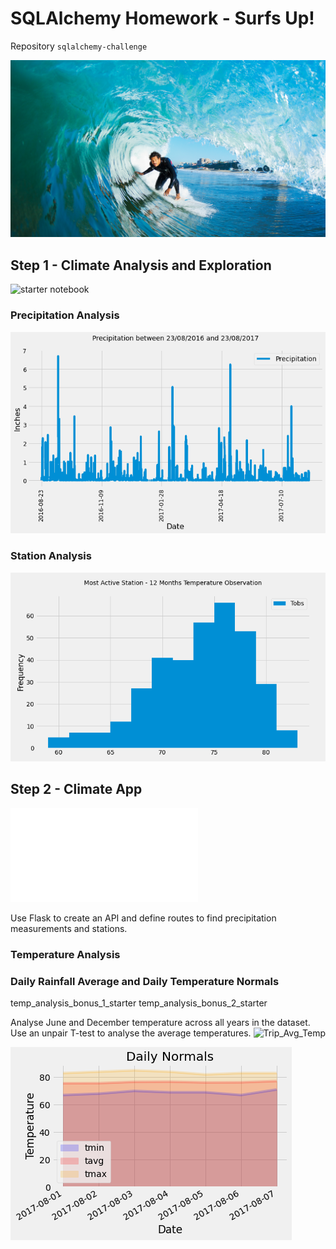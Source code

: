 # SQLAlchemy Homework - Surfs Up!

Repository `sqlalchemy-challenge`

![surfs-up.png](Images/surfs-up.png)

## Step 1 - Climate Analysis and Exploration

 ![starter notebook](climate_starter.ipynb)
 
 ### Precipitation Analysis
  
![precipitation](Output/Precipitation_12_months.png)

### Station Analysis

![station-histogram](Output/Most_Active_Station_12_months.png)

## Step 2 - Climate App

![climate_app_code](climate_app.py)

Use Flask to create an API and define routes to find precipitation measurements and stations.  
### Temperature Analysis
### Daily Rainfall Average and Daily Temperature Normals

temp_analysis_bonus_1_starter
temp_analysis_bonus_2_starter

Analyse June and December temperature across all years in the dataset.
Use an unpair T-test to analyse the average temperatures.
![Trip_Avg_Temp](Trip_Avg_Temp)

![daily-normals](Output/Daily_normals.png)